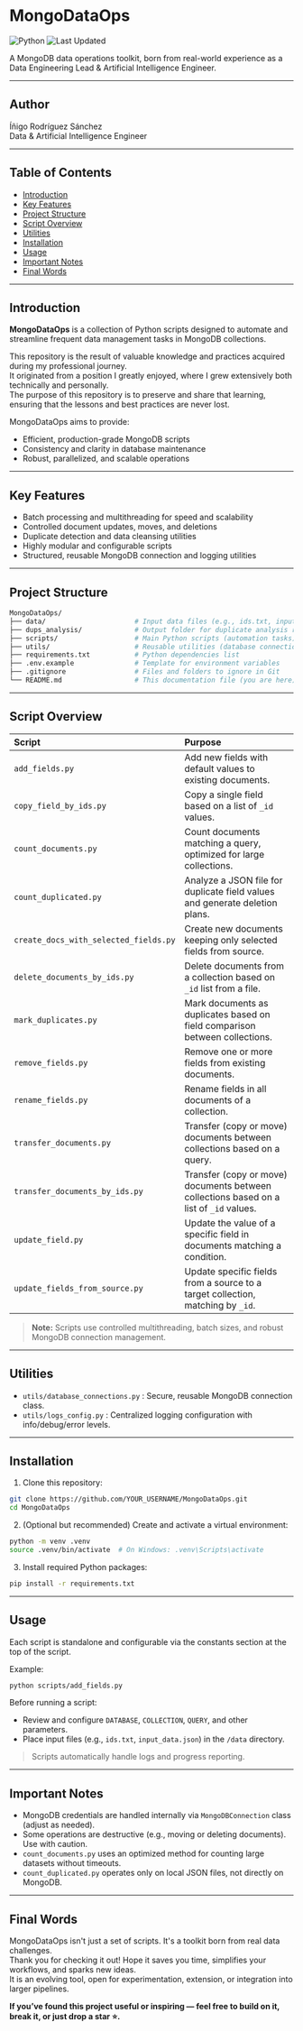 # MongoDataOps

![Python](https://img.shields.io/badge/Python-3.11-blue.svg)
![Last Updated](https://img.shields.io/badge/Last%20Updated-April%2029,%202025-green)

A MongoDB data operations toolkit, born from real-world experience as a Data Engineering Lead & Artificial Intelligence Engineer.

---

## Author

Íñigo Rodríguez Sánchez  
Data & Artificial Intelligence Engineer

---

## Table of Contents

- [Introduction](#introduction)
- [Key Features](#key-features)
- [Project Structure](#project-structure)
- [Script Overview](#script-overview)
- [Utilities](#utilities)
- [Installation](#installation)
- [Usage](#usage)
- [Important Notes](#important-notes)
- [Final Words](#final-words)

---

## Introduction

**MongoDataOps** is a collection of Python scripts designed to automate and streamline frequent data management tasks in MongoDB collections.  

This repository is the result of valuable knowledge and practices acquired during my professional journey.  
It originated from a position I greatly enjoyed, where I grew extensively both technically and personally.  
The purpose of this repository is to preserve and share that learning, ensuring that the lessons and best practices are never lost.

MongoDataOps aims to provide:
- Efficient, production-grade MongoDB scripts
- Consistency and clarity in database maintenance
- Robust, parallelized, and scalable operations

---

## Key Features

- Batch processing and multithreading for speed and scalability
- Controlled document updates, moves, and deletions
- Duplicate detection and data cleansing utilities
- Highly modular and configurable scripts
- Structured, reusable MongoDB connection and logging utilities

---

## Project Structure

```bash
MongoDataOps/
├── data/                      # Input data files (e.g., ids.txt, input_data.json)
├── dups_analysis/             # Output folder for duplicate analysis results
├── scripts/                   # Main Python scripts (automation tasks)
├── utils/                     # Reusable utilities (database connections, logging)
├── requirements.txt           # Python dependencies list
├── .env.example               # Template for environment variables
├── .gitignore                 # Files and folders to ignore in Git
└── README.md                  # This documentation file (you are here)
```

---

## Script Overview

| Script | Purpose |
|:---|:---|
| `add_fields.py` | Add new fields with default values to existing documents. |
| `copy_field_by_ids.py` | Copy a single field based on a list of `_id` values. |
| `count_documents.py` | Count documents matching a query, optimized for large collections. |
| `count_duplicated.py` | Analyze a JSON file for duplicate field values and generate deletion plans. |
| `create_docs_with_selected_fields.py` | Create new documents keeping only selected fields from source. |
| `delete_documents_by_ids.py` | Delete documents from a collection based on `_id` list from a file. |
| `mark_duplicates.py` | Mark documents as duplicates based on field comparison between collections. |
| `remove_fields.py` | Remove one or more fields from existing documents. |
| `rename_fields.py` | Rename fields in all documents of a collection. |
| `transfer_documents.py` | Transfer (copy or move) documents between collections based on a query. |
| `transfer_documents_by_ids.py` | Transfer (copy or move) documents between collections based on a list of `_id` values. |
| `update_field.py` | Update the value of a specific field in documents matching a condition. |
| `update_fields_from_source.py` | Update specific fields from a source to a target collection, matching by `_id`. |

> **Note:** Scripts use controlled multithreading, batch sizes, and robust MongoDB connection management.

---

## Utilities

- `utils/database_connections.py` : Secure, reusable MongoDB connection class.
- `utils/logs_config.py` : Centralized logging configuration with info/debug/error levels.

---

## Installation

1. Clone this repository:
```bash
git clone https://github.com/YOUR_USERNAME/MongoDataOps.git
cd MongoDataOps
```

2. (Optional but recommended) Create and activate a virtual environment:
```bash
python -m venv .venv
source .venv/bin/activate  # On Windows: .venv\Scripts\activate
```

3. Install required Python packages:
```bash
pip install -r requirements.txt
```

---

## Usage

Each script is standalone and configurable via the constants section at the top of the script.

Example:
```bash
python scripts/add_fields.py
```

Before running a script:
- Review and configure `DATABASE`, `COLLECTION`, `QUERY`, and other parameters.
- Place input files (e.g., `ids.txt`, `input_data.json`) in the `/data` directory.

> Scripts automatically handle logs and progress reporting.

---

## Important Notes

- MongoDB credentials are handled internally via `MongoDBConnection` class (adjust as needed).
- Some operations are destructive (e.g., moving or deleting documents). Use with caution.
- `count_documents.py` uses an optimized method for counting large datasets without timeouts.
- `count_duplicated.py` operates only on local JSON files, not directly on MongoDB.


---

## Final Words

MongoDataOps isn't just a set of scripts. It's a toolkit born from real data challenges.  
Thank you for checking it out! Hope it saves you time, simplifies your workflows, and sparks new ideas.  
It is an evolving tool, open for experimentation, extension, or integration into larger pipelines.

**If you’ve found this project useful or inspiring — feel free to build on it, break it, or just drop a star ⭐.**